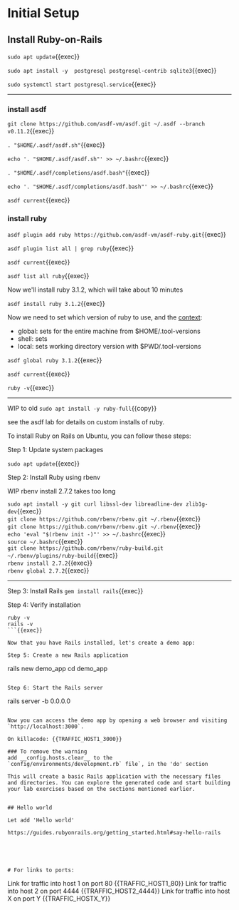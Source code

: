 
# Initial Setup

## Install Ruby-on-Rails

`sudo apt update`{{exec}}

`sudo apt install -y  postgresql postgresql-contrib sqlite3`{{exec}}

`sudo systemctl start postgresql.service`{{exec}}

---

### install asdf

`git clone https://github.com/asdf-vm/asdf.git ~/.asdf --branch v0.11.2`{{exec}}

`. "$HOME/.asdf/asdf.sh"`{{exec}}

`echo '. "$HOME/.asdf/asdf.sh"' >> ~/.bashrc`{{exec}}

`. "$HOME/.asdf/completions/asdf.bash"`{{exec}}

`echo '. "$HOME/.asdf/completions/asdf.bash"' >> ~/.bashrc`{{exec}}

`asdf current`{{exec}}

### install ruby



`asdf plugin add ruby https://github.com/asdf-vm/asdf-ruby.git`{{exec}}

`asdf plugin list all | grep ruby`{{exec}}

`asdf current`{{exec}}

`asdf list all ruby`{{exec}}

Now we'll install ruby 3.1.2, which will take about 10 minutes 

`asdf install ruby 3.1.2`{{exec}} 

Now we need to set which version of ruby to use, and the [context](https://asdf-vm.com/guide/getting-started.html#global):

- global: sets for the entire machine from $HOME/.tool-versions
- shell: sets
- local: sets working directory version with $PWD/.tool-versions

`asdf global ruby 3.1.2`{{exec}}

`asdf current`{{exec}}

`ruby -v`{{exec}}

---

WIP to old `sudo apt install -y ruby-full`{{copy}}

see the asdf lab for details on custom installs of ruby.


To install Ruby on Rails on Ubuntu, you can follow these steps:

Step 1: Update system packages

`sudo apt update`{{exec}}

Step 2: Install Ruby using rbenv

WIP rbenv install 2.7.2 takes too long


`sudo apt install -y git curl libssl-dev libreadline-dev zlib1g-dev`{{exec}}   
`git clone https://github.com/rbenv/rbenv.git ~/.rbenv`{{exec}}   
`git clone https://github.com/rbenv/rbenv.git ~/.rbenv`{{exec}}   
`echo 'eval "$(rbenv init -)"' >> ~/.bashrc`{{exec}}   
`source ~/.bashrc`{{exec}}   
`git clone https://github.com/rbenv/ruby-build.git ~/.rbenv/plugins/ruby-build`{{exec}}    
`rbenv install 2.7.2`{{exec}}   
`rbenv global 2.7.2`{{exec}}   

---



Step 3: Install Rails
`gem install rails`{{exec}}

Step 4: Verify installation
```
ruby -v
rails -v
```{{exec}}

Now that you have Rails installed, let's create a demo app:

Step 5: Create a new Rails application
```
rails new demo_app
cd demo_app
```{{exec}}

Step 6: Start the Rails server
```
rails server -b 0.0.0.0
```{{exec}}

Now you can access the demo app by opening a web browser and visiting `http://localhost:3000`.

On killacode: {{TRAFFIC_HOST1_3000}}

### To remove the warning
add __config.hosts.clear__ to the  `config/environments/development.rb` file`, in the 'do' section

This will create a basic Rails application with the necessary files and directories. You can explore the generated code and start building your lab exercises based on the sections mentioned earlier.


## Hello world

Let add 'Hello world'

https://guides.rubyonrails.org/getting_started.html#say-hello-rails





# For links to ports:

```
Link for traffic into host 1 on port 80
{{TRAFFIC_HOST1_80}}
Link for traffic into host 2 on port 4444
{{TRAFFIC_HOST2_4444}}
Link for traffic into host X on port Y
{{TRAFFIC_HOSTX_Y}}
```



